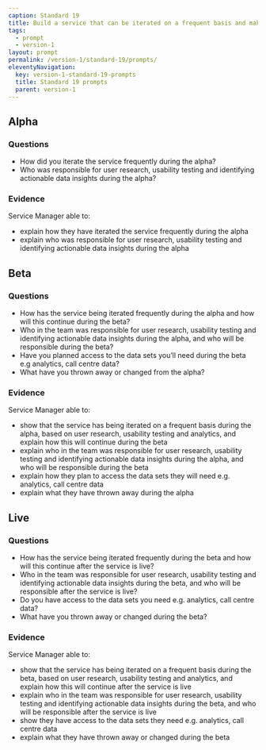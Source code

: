 ```yaml
---
caption: Standard 19
title: Build a service that can be iterated on a frequent basis and make sure resources are in place to do so.
tags:
  - prompt
  - version-1
layout: prompt
permalink: /version-1/standard-19/prompts/
eleventyNavigation:
  key: version-1-standard-19-prompts
  title: Standard 19 prompts
  parent: version-1
---
```


## Alpha

### Questions

- How did you iterate the service frequently during the alpha?
- Who was responsible for user research, usability testing and identifying actionable data insights during the alpha?

### Evidence

Service Manager able to:

- explain how they have iterated the service frequently during the alpha
- explain who was responsible for user research, usability testing and identifying actionable data insights during the alpha

## Beta

### Questions

- How has the service being iterated frequently during the alpha and how will this continue during the beta?
- Who in the team was responsible for user research, usability testing and identifying actionable data insights during the alpha, and who will be responsible during the beta?
- Have you planned access to the data sets you’ll need during the beta e.g analytics, call centre data?
- What have you thrown away or changed from the alpha?

### Evidence

Service Manager able to:

- show that the service has being iterated on a frequent basis during the alpha, based on user research, usability testing and analytics, and explain how this will continue during the beta
- explain who in the team was responsible for user research, usability testing and identifying actionable data insights during the alpha, and who will be responsible during the beta
- explain how they plan to access the data sets they will need e.g. analytics, call centre data
- explain what they have thrown away during the alpha

## Live

### Questions

- How has the service being iterated frequently during the beta and how will this continue after the service is live?
- Who in the team was responsible for user research, usability testing and identifying actionable data insights during the beta, and who will be responsible after the service is live?
- Do you have access to the data sets you need e.g. analytics, call centre data?
- What have you thrown away or changed during the beta?

### Evidence

Service Manager able to:

- show that the service has being iterated on a frequent basis during the beta, based on user research, usability testing and analytics, and explain how this will continue after the service is live
- explain who in the team was responsible for user research, usability testing and identifying actionable data insights during the beta, and who will be responsible after the service is live
- show they have access to the data sets they need e.g. analytics, call centre data
- explain what they have thrown away or changed during the beta
